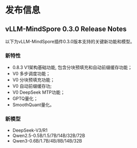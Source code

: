 # 发布信息

## vLLM-MindSpore 0.3.0 Release Notes

以下为vLLM-MindSpore插件0.3.0版本支持的关键新功能和模型。

### 新特性

- 0.8.3 V1架构基础功能, 包含分块预填充和自动前缀缓存功能；
- V0 多步调度功能；
- V0 分块预填充功能；
- V0 自动前缀缓存功;
- V0 DeepSeek MTP功能；
- GPTQ量化；
- SmoothQuant量化。

### 新模型

- DeepSeek-V3/R1
- Qwen2.5-0.5B/1.5/7B/14B/32B/72B
- Qwen3-0.6B/1.7B/4B/8B/14B/32B
